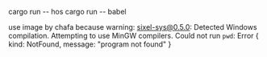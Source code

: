 cargo run -- hos
cargo run -- babel

use image by chafa
because 
warning: sixel-sys@0.5.0: Detected Windows compilation. Attempting to use MinGW compilers.
Could not run `pwd`: Error { kind: NotFound, message: "program not found" }